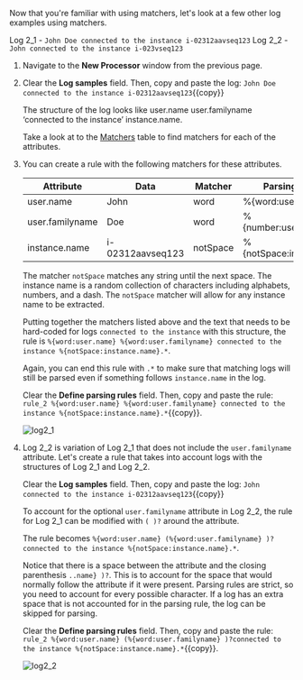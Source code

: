 Now that you're familiar with using matchers, let's look at a few other log examples using matchers.

Log 2_1 - `John Doe connected to the instance i-02312aavseq123`
Log 2_2 - `John connected to the instance i-023vseq123`

1. Navigate to the **New Processor** window from the previous page.

2. Clear the **Log samples** field. Then, copy and paste the log: `John Doe connected to the instance i-02312aavseq123`{{copy}}

    The structure of the log looks like  user.name user.familyname ‘connected to the instance’ instance.name.

    Take a look at to the <a href="https://docs.datadoghq.com/logs/processing/parsing/?tab=matcher#matcher-and-filter" target="_blank">Matchers</a> table to find matchers for each of the attributes.

3. You can create a rule with the following matchers for these attributes.

    | Attribute | Data | Matcher | Parsing element |
    |-----------|-------|---------|--------|
    | user.name | John | word | %{word:user.name} |
    | user.familyname | Doe | word | %{number:user.familyname} |
    | instance.name | i-02312aavseq123 | notSpace | %{notSpace:instance.name} |

    The matcher `notSpace` matches any string until the next space. The instance name is a random collection of characters including alphabets, numbers, and a dash. The `notSpace` matcher will allow for any instance name to be extracted.

    Putting together the matchers listed above and the text that needs to be hard-coded for logs `connected to the instance` with this structure, the rule is `%{word:user.name} %{word:user.familyname} connected to the instance %{notSpace:instance.name}.*`. 

    Again, you can end this rule with `.*` to make sure that matching logs will still be parsed even if something follows `instance.name` in the log.

    Clear the **Define parsing rules** field. Then, copy and paste the rule: `rule_2 %{word:user.name} %{word:user.familyname} connected to the instance %{notSpace:instance.name}.*`{{copy}}.
    
    ![log2_1](logsparsing/assets/log2_1.png)

4. Log 2_2 is variation of Log 2_1 that does not include the `user.familyname` attribute. Let's create a rule that takes into account logs with the structures of Log 2_1 and Log 2_2.

    Clear the **Log samples** field. Then, copy and paste the log: `John connected to the instance i-02312aavseq123`{{copy}}
    
    To account for the optional `user.familyname` attribute in Log 2_2, the rule for Log 2_1 can be modified with `( )?` around the attribute.

    The rule becomes `%{word:user.name} (%{word:user.familyname} )?connected to the instance %{notSpace:instance.name}.*`.

    Notice that there is a space between the attribute and the closing parenthesis `..name} )?`. This is to account for the space that would normally follow the attribute if it were present. Parsing rules are strict, so you need to account for every possible character. If a log has an extra space that is not accounted for in the parsing rule, the log can be skipped for parsing.

    Clear the **Define parsing rules** field. Then, copy and paste the rule: `rule_2 %{word:user.name} (%{word:user.familyname} )?connected to the instance %{notSpace:instance.name}.*`{{copy}}.

    ![log2_2](logsparsing/assets/log2_2.png)


